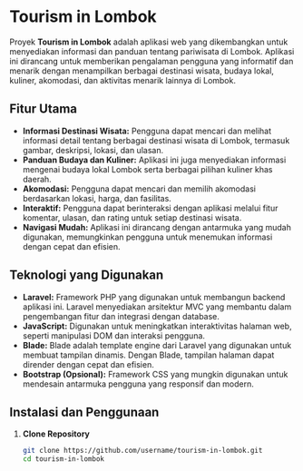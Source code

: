 # Tourism in Lombok

Proyek **Tourism in Lombok** adalah aplikasi web yang dikembangkan untuk menyediakan informasi dan panduan tentang pariwisata di Lombok. Aplikasi ini dirancang untuk memberikan pengalaman pengguna yang informatif dan menarik dengan menampilkan berbagai destinasi wisata, budaya lokal, kuliner, akomodasi, dan aktivitas menarik lainnya di Lombok.

## Fitur Utama

- **Informasi Destinasi Wisata:** Pengguna dapat mencari dan melihat informasi detail tentang berbagai destinasi wisata di Lombok, termasuk gambar, deskripsi, lokasi, dan ulasan.
- **Panduan Budaya dan Kuliner:** Aplikasi ini juga menyediakan informasi mengenai budaya lokal Lombok serta berbagai pilihan kuliner khas daerah.
- **Akomodasi:** Pengguna dapat mencari dan memilih akomodasi berdasarkan lokasi, harga, dan fasilitas.
- **Interaktif:** Pengguna dapat berinteraksi dengan aplikasi melalui fitur komentar, ulasan, dan rating untuk setiap destinasi wisata.
- **Navigasi Mudah:** Aplikasi ini dirancang dengan antarmuka yang mudah digunakan, memungkinkan pengguna untuk menemukan informasi dengan cepat dan efisien.

## Teknologi yang Digunakan

- **Laravel:** Framework PHP yang digunakan untuk membangun backend aplikasi ini. Laravel menyediakan arsitektur MVC yang membantu dalam pengembangan fitur dan integrasi dengan database.
- **JavaScript:** Digunakan untuk meningkatkan interaktivitas halaman web, seperti manipulasi DOM dan interaksi pengguna.
- **Blade:** Blade adalah template engine dari Laravel yang digunakan untuk membuat tampilan dinamis. Dengan Blade, tampilan halaman dapat dirender dengan cepat dan efisien.
- **Bootstrap (Opsional):** Framework CSS yang mungkin digunakan untuk mendesain antarmuka pengguna yang responsif dan modern.

## Instalasi dan Penggunaan

1. **Clone Repository**
   ```bash
   git clone https://github.com/username/tourism-in-lombok.git
   cd tourism-in-lombok

